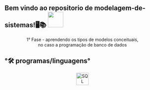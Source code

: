 <h2 >Bem vindo ao repositorio de modelagem-de-sistemas!🖥️📚  <img src="https://media4.giphy.com/media/v1.Y2lkPTc5MGI3NjExdHJ6c2N5YzF4OW9pc2xkd2N3dDY5bWt5aWhnaGdqM2FobGNid3pkMyZlcD12MV9pbnRlcm5hbF9naWZfYnlfaWQmY3Q9cw/FkhK87rXbRQtohaUAQ/giphy.gif" width="50"></h2>

<p align="center">
  1° Fase - aprendendo os tipos de modelos conceituais, <br> no caso a programação de banco de dados
</p>

<p align="center">


  
</p>

## °🛠️ programas/linguagens°

<p align="center">
<img src="https://cdn.jsdelivr.net/gh/devicons/devicon@latest/icons/mysql/mysql-original-wordmark.svg" alt="SQL" width="40" height="40"/>
</p>
